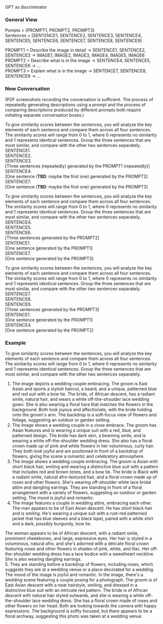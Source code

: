 GPT as discriminator

### General View  

Pompts = [PROMPT1, PROMPT2, PROMPT3]  
Sentences = [SENTENCE1, SENTENCE2, SENTENCE3, SENTENCE4, SENTENCE5, SENTENCE6, SENTENCE7, SENTENCE8, SENTENCE9]  

PROMPT1 = Describe the image in detail -> SENTENCE1, SENTENCE2, SENTENCE3 -> IMAGE1, IMAGE2, IMAGE3, IMAGE4, IMAGE5, IMAGE6  
PROMPT2 = Describe what is in the image -> SENTENCE4, SENTENCE5, SENTENCE6 -> ...  
PROMPT3 = Explain what is in the image -> SENTENCE7, SENTENCE8, SENTENCE9 -> ...  

### New Conversation  

(PDF screenshots recording the conversation is sufficient. The process of repeatedly generating descriptions using a prompt and the process of comparing descriptions produced by different prompts both require initiating separate conversation boxes.) 

To give similarity scores between the sentences, you will analyze the key elements of each sentence and compare them across all four sentences. The similarity scores will range from 0 to 1, where 0 represents no similarity and 1 represents identical sentences. Group the three sentences that are most similar, and compare with the other two sentences separately.  
SENTENCE1.  
SENTENCE2.  
SENTENCE3.  
[Three sentences (repeatedly) generated by the PROMPT1 (repeatedly)]  
SENTENCE4.  
[One sentence (**TBD**: maybe the first one) generated by the PROMPT2]  
SENTENCE7.  
[One sentence (**TBD**: maybe the first one) generated by the PROMPT3]  

To give similarity scores between the sentences, you will analyze the key elements of each sentence and compare them across all four sentences. The similarity scores will range from 0 to 1, where 0 represents no similarity and 1 represents identical sentences. Group the three sentences that are most similar, and compare with the other two sentences separately.  
SENTENCE4.  
SENTENCE5.  
SENTENCE6.  
[Three sentences generated by the PROMPT2]  
SENTENCE1.  
[One sentence generated by the PROMPT1]  
SENTENCE7.  
[One sentence generated by the PROMPT3]  

To give similarity scores between the sentences, you will analyze the key elements of each sentence and compare them across all four sentences. The similarity scores will range from 0 to 1, where 0 represents no similarity and 1 represents identical sentences. Group the three sentences that are most similar, and compare with the other two sentences separately.  
SENTENCE7.  
SENTENCE8.  
SENTENCE9.  
[Three sentences generated by the PROMPT3]  
SENTENCE1.  
[One sentence generated by the PROMPT1]  
SENTENCE4.  
[One sentence generated by the PROMPT2]  

### Example  

To give similarity scores between the sentences, you will analyze the key elements of each sentence and compare them across all four sentences. The similarity scores will range from 0 to 1, where 0 represents no similarity and 1 represents identical sentences. Group the three sentences that are most similar, and compare with the other two sentences separately.

1. The image depicts a wedding couple embracing. The groom is East Asian and sports a stylish haircut, a beard, and a unique, patterned blue and red suit with a bow tie. The bride, of African descent, has a radiant smile, natural hair, and wears a white off-the-shoulder lace wedding gown. She is also wearing a floral tiara that matches the flowers in the background. Both look joyous and affectionate, with the bride holding onto the groom's arm. The backdrop is a soft-focus view of flowers and foliage, suggesting an outdoor or garden setting.
2. The image shows a wedding couple in a close embrace. The groom has Asian features and is wearing a unique suit with a red, blue, and patterned design. The bride has dark skin, a beaming smile, and is wearing a white off-the-shoulder wedding dress. She also has a floral crown made up of pink and white flowers in her voluminous, curly hair. They both look joyful and are positioned in front of a backdrop of flowers, giving the scene a romantic and celebratory atmosphere.
3. The image shows a wedding couple embracing. The groom is Asian with short black hair, smiling and wearing a distinctive blue suit with a pattern that includes red and brown tones, and a bow tie. The bride is Black with a radiant smile, natural afro-textured hair, and a floral crown made up of roses and other flowers. She's wearing off-shoulder white lace bridal attire and dangling earrings. They are standing in front of a floral arrangement with a variety of flowers, suggesting an outdoor or garden setting. The mood is joyful and romantic.
4. The image features a couple in wedding attire, embracing each other. The man appears to be of East Asian descent. He has short black hair and is smiling. He's wearing a unique suit with a rust-red patterned jacket that has blue sleeves and a black lapel, paired with a white shirt and a dark, possibly burgundy, bow tie.  

The woman appears to be of African descent, with a radiant smile, prominent cheekbones, and large, expressive eyes. Her hair is styled in a voluminous, natural afro, and she's adorned with a delicate floral crown featuring roses and other flowers in shades of pink, white, and lilac. Her off-the-shoulder wedding dress has a lace bodice with a sweetheart neckline. She is also wearing dangling earrings.  
5. They are standing before a backdrop of flowers, including roses, which suggests they are at a wedding venue or a place decorated for a wedding. The mood of the image is joyful and romantic.
In the image, there's a wedding scene featuring a couple posing for a photograph. The groom is of East Asian descent with a neat hairstyle, smiling, and dressed in a distinctive blue suit with an intricate red pattern. The bride is of African descent with natural hair styled outwards, and she is wearing a white off-the-shoulder lace wedding dress. She has a floral crown made of roses and other flowers on her head. Both are looking towards the camera with happy expressions. The background is softly focused, but there appears to be a floral archway, suggesting this photo was taken at a wedding venue.